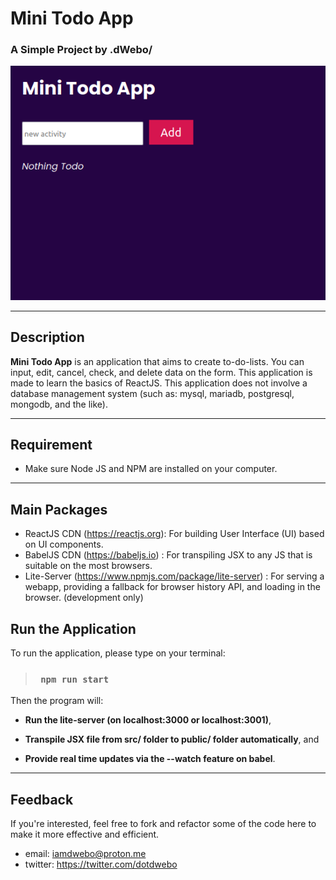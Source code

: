 # Mini Todo App
### A Simple Project by .dWebo/

![Mini Todo App!](/public/minitodoapp.png "Minitodoapp")

***

## Description

**Mini Todo App** is an application that aims to create to-do-lists. You can input, edit, cancel, check, and delete data on the form.
This application is made to learn the basics of ReactJS. This application does not involve a database management system (such as: mysql, mariadb, postgresql, mongodb, and the like).

***
## Requirement

- Make sure Node JS and NPM are installed on your computer.
 


***
## Main Packages

- ReactJS CDN (https://reactjs.org): For building User Interface (UI) based on UI components.
- BabelJS CDN (https://babeljs.io) : For transpiling JSX to any JS that is suitable on the most browsers.
- Lite-Server (https://www.npmjs.com/package/lite-server) : For serving a webapp, providing a fallback for browser history API, and loading in the browser. (development only)

## Run the Application

To run the application, please type on your terminal:

>
> ### `  npm run start `
>


Then the program will:

  - **Run the lite-server (on localhost:3000 or localhost:3001)**,
  
  - **Transpile JSX file from src/ folder to public/ folder automatically**, and 
  
  - **Provide real time updates via the --watch feature on babel**.


***
## Feedback

If you're interested, feel free to fork and refactor some of the code here to make it more effective and efficient.
- email: iamdwebo@proton.me
- twitter: https://twitter.com/dotdwebo
